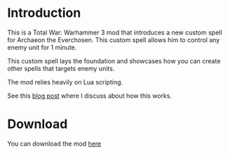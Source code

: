 # Introduction

This is a Total War: Warhammer 3 mod that introduces a new custom spell for Archaeon the Everchosen. This custom spell allows him to control any enemy unit for 1 minute.

This custom spell lays the foundation and showcases how you can create other spells that targets enemy units.

The mod relies heavily on Lua scripting.

See this [blog post](https://dasang.github.io/blog/warhammer_mod/) where I discuss about how this works.

# Download

You can download the mod [here](https://github.com/DasAng/warhammer_mind_control_spell/releases/download/v1.0.0/ang_control_spell.pack)